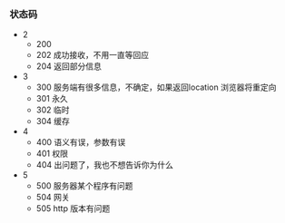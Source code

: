 ### 状态码
+ 2
    + 200
    + 202 成功接收，不用一直等回应
    + 204 返回部分信息
+ 3
    + 300 服务端有很多信息，不确定，如果返回location 浏览器将重定向
    + 301 永久
    + 302 临时
    + 304 缓存
+ 4
    + 400 语义有误，参数有误
    + 401 权限
    + 404 出问题了，我也不想告诉你为什么
+ 5
    + 500 服务器某个程序有问题
    + 504 网关
    + 505 http 版本有问题